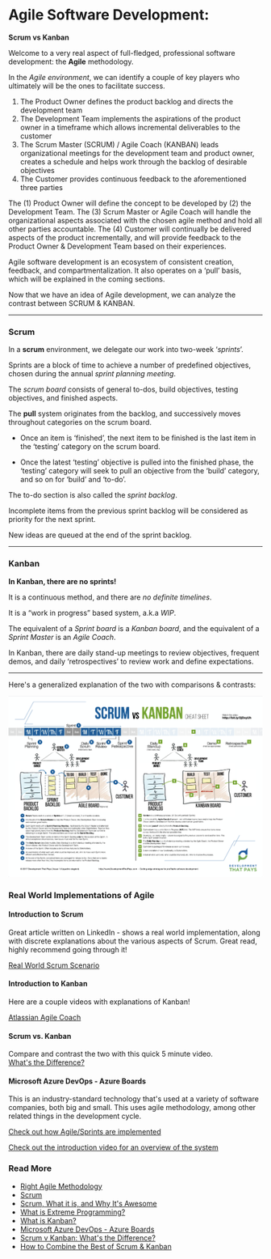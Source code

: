 # Agile Software Development: 
**Scrum vs Kanban**

Welcome to a very real aspect of full-fledged, professional software development: the **Agile** methodology. 

In the *Agile environment*, we can identify a couple of key players who ultimately will be the ones to facilitate success. 

1. The Product Owner defines the product backlog and directs the development team
2. The Development Team implements the aspirations of the product owner in a timeframe which allows incremental deliverables to the customer
3. The Scrum Master (SCRUM) / Agile Coach (KANBAN) leads organizational meetings for the development team and product owner, creates a schedule and helps work through the backlog of desirable objectives
4. The Customer provides continuous feedback to the aforementioned three parties

The (1) Product Owner will define the concept to be developed by (2) the Development Team. The (3) Scrum Master or Agile Coach will handle the organizational aspects associated with the chosen agile method and hold all other parties accountable. The (4) Customer will continually be delivered aspects of the product incrementally, and will provide feedback to the Product Owner & Development Team based on their experiences.

Agile software development is an ecosystem of consistent creation, feedback, and compartmentalization. It also operates on a 
‘pull’ basis, which will be explained in the coming sections. 

Now that we have an idea of Agile development, we can analyze the contrast between SCRUM & KANBAN.

---

### Scrum

In a **scrum** environment, we delegate our work into two-week ‘*sprints*’. 

Sprints are a block of time to achieve a number of predefined objectives, chosen during the annual *sprint planning meeting*. 

The *scrum board* consists of general to-dos, build objectives, testing objectives, and finished aspects.

The **pull** system originates from the backlog, and successively moves throughout categories on the scrum board. 

- Once an item is ‘finished’, the next item to be finished is the last item in the ‘testing’ category on the scrum board.

- Once the latest ‘testing’ objective is pulled into the finished phase, the ‘testing’ category will seek to pull an objective from the ‘build’ category, and so on for ‘build’ and ‘to-do’.

The to-do section is also called the *sprint backlog*.

Incomplete items from the previous sprint backlog will be considered as priority for the next sprint.

New ideas are queued at the end of the sprint backlog.

---

### Kanban

**In Kanban, there are no sprints!**

It is a continuous method, and there are *no definite timelines*.

It is a “work in progress” based system, a.k.a *WIP*.

The equivalent of a *Sprint board* is a *Kanban board*, and the equivalent of a *Sprint Master* is an *Agile Coach*.

In Kanban, there are daily stand-up meetings to review objectives, frequent demos, and daily ‘retrospectives’ to review work and define expectations.

---
Here's a generalized explanation of the two with comparisons & contrasts:

![image](https://github.com/Lehigh-Coders-Community/CSE6cubed/blob/master/FILES/Screen%20Shot%202020-10-12%20at%201.47.29%20AM.png)

### Real World Implementations of Agile

#### Introduction to Scrum
Great article written on LinkedIn - shows a real world implementation, along with discrete explanations about the various aspects of Scrum. Great read, highly recommend going through it!

[Real World Scrum Scenario](https://www.linkedin.com/pulse/introduction-scrum-real-world-example-steen-lerche-jensen/)

#### Introduction to Kanban
Here are a couple videos with explanations of Kanban! 

[Atlassian Agile Coach](https://www.youtube.com/watch?v=iVaFVa7HYj4)

#### Scrum vs. Kanban
Compare and contrast the two with this quick 5 minute video.  
[What's the Difference?](https://www.youtube.com/watch?v=rIaz-l1Kf8w)


#### Microsoft Azure DevOps - Azure Boards
This is an industry-standard technology that's used at a variety of software companies, both big and small. This uses agile methodology, among other related things in the development cycle.

[Check out how Agile/Sprints are implemented](https://www.youtube.com/watch?v=SbFKi6Hflc0)

[Check out the introduction video for an overview of the system](https://www.youtube.com/watch?v=JhqpF-5E10I)

### Read More
- [Right Agile Methodology](https://kanbanize.com/blog/right-agile-methodology-for-your-project/)
- [Scrum](https://www.scrum.org/resources/what-is-scrum)
- [Scrum, What it is, and Why It's Awesome](https://www.atlassian.com/agile/scrum)
- [What is Extreme Programming?](https://www.lucidchart.com/blog/what-is-extreme-programming)
- [What is Kanban?](https://www.atlassian.com/agile/kanban)
- [Microsoft Azure DevOps - Azure Boards](https://docs.microsoft.com/en-us/azure/devops/boards/get-started/what-is-azure-boards?view=azure-devops&tabs=agile-process)
- [Scrum v Kanban: What's the Difference?](https://www.youtube.com/watch?v=rIaz-l1Kf8w)
- [How to Combine the Best of Scrum & Kanban](https://techbeacon.com/app-dev-testing/scrum-vs-kanban-how-combine-best-both-methods)

